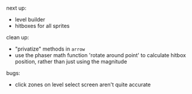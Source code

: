 next up:
- level builder
- hitboxes for all sprites

clean up:
- "privatize" methods in `arrow`
- use the phaser math function 'rotate around point' to calculate hitbox position, rather than just using the magnitude

bugs:
- click zones on level select screen aren't quite accurate

